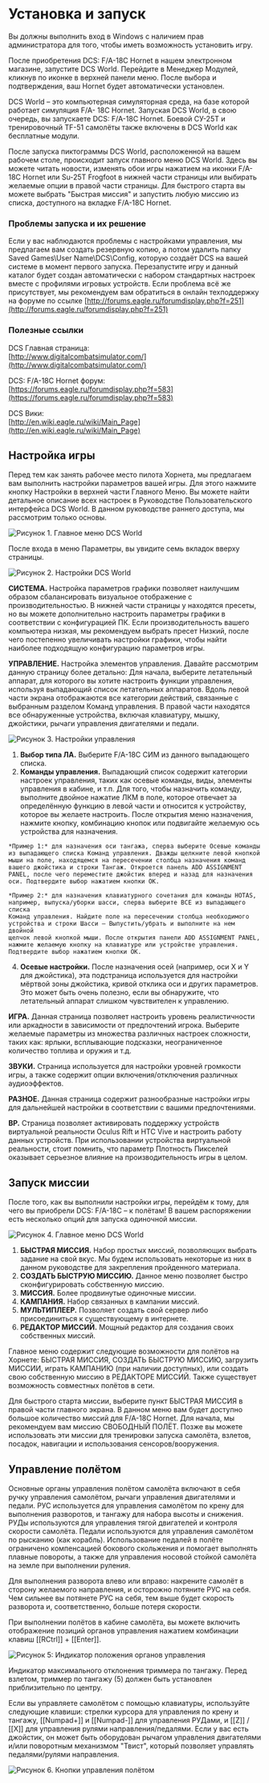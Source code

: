 # Установка и запуск

Вы должны выполнить вход в Windows с наличием прав администратора для того, чтобы иметь
возможность установить игру.

После приобретения DCS: F/A-18C Hornet в нашем электронном магазине, запустите DCS World.
Перейдите в Менеджер Модулей, кликнув по иконке в верхней панели меню. После выбора и
подтверждения, ваш Hornet будет автоматически установлен.

DCS World – это компьютерная симуляторная среда, на базе которой работает симуляция F/A-
18C Hornet. Запуская DCS World, в свою очередь, вы запускаете DCS: F/A-18C Hornet.
Боевой СУ-25Т и тренировочный TF-51 самолёты также включены в DCS World как бесплатные
модули.

После запуска пиктограммы DCS World, расположенной на вашем рабочем столе, происходит
запуск главного меню DCS World. Здесь вы можете читать новости, изменять обои игры нажатием
на иконки F/A-18C Hornet или Su-25T Frogfoot в нижней части страницы или выбирать желаемые
опции в правой части страницы. Для быстрого старта вы можете выбрать "Быстрая миссия" и
запустить любую миссию из списка, доступного на вкладке F/A-18C Hornet.

### Проблемы запуска и их решение

Если у вас наблюдаются проблемы с настройками управления, мы предлагаем вам создать
резервную копию, а потом удалить папку Saved Games\User Name\DCS\Config, которую создаёт
DCS на вашей системе в момент первого запуска. Перезапустите игру и данный каталог будет
создан автоматически с набором стандартных настроек вместе с профилями игровых устройств.
Если проблема всё же присутствует, мы рекомендуем вам обратиться в онлайн техподдержку на
форуме по ссылке [http://forums.eagle.ru/forumdisplay.php?f=251](http://forums.eagle.ru/forumdisplay.php?f=251)

### Полезные ссылки

DCS Главная страница:<br>
[http://www.digitalcombatsimulator.com/](http://www.digitalcombatsimulator.com/)

DCS: F/A-18C Hornet форум:<br>
[https://forums.eagle.ru/forumdisplay.php?f=583](https://forums.eagle.ru/forumdisplay.php?f=583)

DCS Вики:<br>
[http://en.wiki.eagle.ru/wiki/Main_Page](http://en.wiki.eagle.ru/wiki/Main_Page)

## Настройка игры
Перед тем как занять рабочее место пилота Хорнета, мы предлагаем вам выполнить настройки
параметров вашей игры. Для этого нажмите кнопку Настройки в верхней части Главного Меню.
Вы можете найти детальное описание всех настроек в Руководстве Пользовательского
интерфейса DCS World. В данном руководстве раннего доступа, мы рассмотрим только основы.

![Рисунок 1. Главное меню DCS World](img/11-1.jpg)

После входа в меню Параметры, вы увидите семь вкладок вверху страницы.

![Рисунок 2. Настройки DCS World](img/12-1.jpg)


**СИСТЕМА.** Настройка параметров графики позволяет наилучшим образом сбалансировать
визуальное отображение с производительностью. В нижней части страницы у находятся пресеты,
но вы можете дополнительно настроить параметры графики в соответствии с конфигурацией ПК.
Если производительность вашего компьютера низкая, мы рекомендуем выбрать пресет Низкий,
после чего постепенно увеличивать настройки графики, чтобы найти наиболее подходящую
конфигурацию параметров игры.

**УПРАВЛЕНИЕ.** Настройка элементов управления. Давайте рассмотрим данную страницу более
детально:
Для начала, выберите летательный аппарат, для которого вы хотите настроить функции
управления, используя выпадающий список летательных аппаратов. Вдоль левой части экрана
отображаются все категории действий, связанные с выбранным разделом Команд управления. В
правой части находятся все обнаруженные устройства, включая клавиатуру, мышку, джойстики,
рычаги управления двигателями и педали.

![Рисунок 3. Настройки управления](img/13-1.jpg)

1.   **Выбор типа ЛА.** Выберите F/A-18C СИМ из данного выпадающего списка.
2.   **Команды управления.** Выпадающий список содержит категории настроек управления, таких как осевые команды, виды, элементы управления в кабине, и т.п. Для того, чтобы назначить команду, выполните двойное нажатие ЛКМ в поле, которое отвечает за определённую функцию в левой части и относится к устройству, которое вы желаете настроить. После открытия меню назначения, нажмите кнопку, комбинацию кнопок или подвигайте желаемую ось устройства для назначения.

    *Пример 1:* для назначения оси тангажа, сперва выберите Осевые команды из выпадающего списка Команд управления. Дважды щелкните левой кнопкой мыши на поле, находящемся на пересечении столбца назначения команд вашего джойстика и строки Тангаж. Откроется панель ADD ASSIGNMENT PANEL, после чего переместите джойстик вперед и назад для назначения оси. Подтвердите выбор нажатием кнопки OK.

    *Пример 2:* для назначения клавиатурного сочетания для команды HOTAS,
    например, выпуска/уборки шасси, сперва выберите ВСЕ из выпадающего списка
    Команд управления. Найдите поле на пересечении столбца необходимого
    устройства и строки Шасси — Выпустить/убрать и выполните на нем двойной
    щелчок левой кнопкой мыши. После открытия панели ADD ASSIGNMENT PANEL,
    нажмите желаемую кнопку на клавиатуре или устройстве управления.
    Подтвердите выбор нажатием кнопки OK.

4.   **Осевые настройки.** После назначения осей (например, оси X и Y для джойстика), эта подстраница используется для настройки мёртвой зоны джойстика, кривой отклика оси и других параметров. Это может быть очень полезно, если вы обнаружите, что летательный аппарат слишком чувствителен к управлению.

**ИГРА.** Данная страница позволяет настроить уровень реалистичности или аркадности в зависимости от предпочтений игрока. Выберите желаемые параметры из множества различных
настроек сложности, таких как: ярлыки, всплывающие подсказки, неограниченное количество
топлива и оружия и т.д.

**ЗВУКИ.** Страница используется для настройки уровней громкости игры, а также содержит опции
включения/отключения различных аудиоэффектов.

**РАЗНОЕ.** Данная страница содержит разнообразные настройки игры для дальнейшей настройки
в соответствии с вашими предпочтениями.

**ВР.** Страница позволяет активировать поддержку устройств виртуальной реальности Oculus Rift
и HTC Vive и настроить работу данных устройств. При использовании устройства виртуальной
реальности, стоит помнить, что параметр Плотность Пикселей оказывает серьезное влияние на
производительность игры в целом.

## Запуск миссии

После того, как вы выполнили настройки игры, перейдём к тому, для чего вы приобрели
DCS: F/A-18C – к полётам! В вашем распоряжении есть несколько опций для запуска одиночной
миссии.

![Рисунок 4. Главное меню DCS World](img/15-1.jpg)

1.   **БЫСТРАЯ МИССИЯ.** Набор простых миссий, позволяющих выбрать задание на свой вкус. Мы будем использовать некоторые из них в данном руководстве для закрепления пройденного материала.
2.   **СОЗДАТЬ БЫСТРУЮ МИССИЮ.** Данное меню позволяет быстро сконфигурировать собственную миссию.
3.   **МИССИЯ.** Более продвинутые одиночные миссии.
4.   **КАМПАНИЯ.** Набор связанных в кампании миссий.
5.   **МУЛЬТИПЛЕЕР.** Позволяет создать свой сервер либо присоединиться к существующему в интернете.
6.   **РЕДАКТОР МИССИЙ.** Мощный редактор для создания своих собственных миссий.

Главное меню содержит следующие возможности для полётов на Хорнете: БЫСТРАЯ МИССИЯ,
СОЗДАТЬ БЫСТРУЮ МИССИЮ, загрузить МИССИИ, играть КАМПАНИЮ (при наличии доступных),
или создать свою собственную миссию в РЕДАКТОРЕ МИССИЙ. Также существует возможность
совместных полётов в сети.

Для быстрого старта миссии, выберите пункт БЫСТРАЯ МИССИЯ в правой части главного экрана.
В данном меню вам будет доступно большое количество миссий для F/A-18C Hornet.
Для начала, мы рекомендуем вам миссию СВОБОДНЫЙ ПОЛЁТ. Позже вы можете использовать
эти миссии для тренировки запуска самолёта, взлетов, посадок, навигации и использования
сенсоров/вооружения.

## Управление полётом

Основные органы управления полётом самолёта включают в себя ручку управления самолётом,
рычаги управления двигателями и педали. РУС используется для управления самолётом по крену
для выполнения разворотов, и тангажу для набора высоты и снижения. РУДы используются для
управления тягой двигателей и контроля скорости самолёта. Педали используются для
управления самолётом по рысканию (как корабль). Использование педалей в полёте ограничено
компенсацией бокового скольжения и помогает выполнять плавные повороты, а также для
управления носовой стойкой самолёта на земле при выполнении руления.

Для выполнения разворота влево или вправо: накрените самолёт в сторону желаемого
направления, и осторожно потяните РУС на себя. Чем сильнее вы потянете РУС на себя, тем
выше будет скорость разворота и, соответственно, больше потеря скорости.

При выполнении полётов в кабине самолёта, вы можете включить отображение позиций органов
управления нажатием комбинации клавиш [[RCtrl]] + [[Enter]].

![Рисунок 5: Индикатор положения органов управления](img/17-1.jpg)

Индикатор максимального отклонения триммера по тангажу. Перед взлетом, триммер по тангажу
(5) должен быть установлен приблизительно по центру.

Если вы управляете самолётом с помощью клавиатуры, используйте следующие клавиши:
стрелки курсора для управления по крену и тангажу, [[Numpad+]] и [[Numpad-]] для управления
РУДами, и [[Z]] / [[X]] для управления рулями направления/педалями. Если у вас есть джойстик, он
может быть оборудован рычагом управления двигателями и/или поворотным механизмом
"Твист", который позволяет управлять педалями/рулями направления.

![Рисунок 6. Кнопки управления полётом](img/18-1.jpg)




